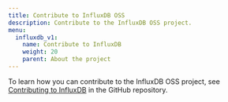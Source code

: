 ```yaml
---
title: Contribute to InfluxDB OSS
description: Contribute to the InfluxDB OSS project.
menu:
  influxdb_v1:
    name: Contribute to InfluxDB
    weight: 20
    parent: About the project
---
```


To learn how you can contribute to the InfluxDB OSS project, see
[Contributing to InfluxDB](https://github.com/influxdata/influxdb/tree/1.8/CONTRIBUTING.md)
in the GitHub repository.

